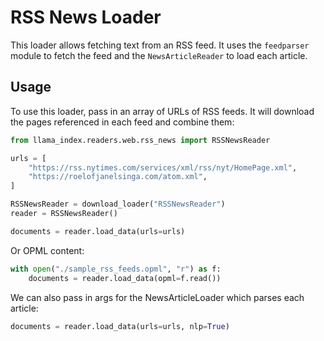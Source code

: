 # RSS News Loader

This loader allows fetching text from an RSS feed. It uses the `feedparser` module
to fetch the feed and the `NewsArticleReader` to load each article.

## Usage

To use this loader, pass in an array of URLs of RSS feeds. It will download the pages referenced in each feed and
combine them:

```python
from llama_index.readers.web.rss_news import RSSNewsReader

urls = [
    "https://rss.nytimes.com/services/xml/rss/nyt/HomePage.xml",
    "https://roelofjanelsinga.com/atom.xml",
]

RSSNewsReader = download_loader("RSSNewsReader")
reader = RSSNewsReader()

documents = reader.load_data(urls=urls)
```

Or OPML content:

```python
with open("./sample_rss_feeds.opml", "r") as f:
    documents = reader.load_data(opml=f.read())
```

We can also pass in args for the NewsArticleLoader which parses each article:

```python
documents = reader.load_data(urls=urls, nlp=True)
```

